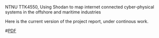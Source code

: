 NTNU TTK4550, Using Shodan to map internet connected cyber-physical systems in the offshore and maritime industries

Here is the current version of the project report, under continous work.

#[PDF](https://github.com/siguhe/iot_cps_maritime_and_offshore/releases)
